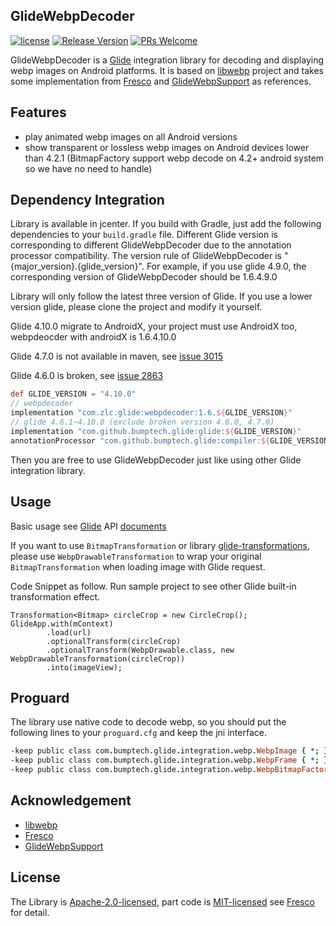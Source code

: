 ## GlideWebpDecoder

[![license](http://img.shields.io/badge/license-Apache2.0-brightgreen.svg?style=flat)](https://github.com/zjupure/GlideWebpDecoder/blob/master/LICENSE)
[![Release Version](https://img.shields.io/badge/release-1.6-red.svg)](https://github.com/zjupure/GlideWebpDecoder/releases)
[![PRs Welcome](https://img.shields.io/badge/PRs-welcome-brightgreen.svg)](https://github.com/zjupure/GlideWebpDecoder/pulls)

GlideWebpDecoder is a [Glide](https://github.com/bumptech/glide) integration library for decoding and displaying webp images on Android platforms. It is based on [libwebp](https://github.com/webmproject/libwebp) project and takes some implementation from [Fresco](https://github.com/facebook/fresco) and [GlideWebpSupport](https://github.com/roths/GlideWebpSupport) as references.

## Features

* play animated webp images on all Android versions
* show transparent or lossless webp images on Android devices lower than 4.2.1 (BitmapFactory support webp decode on 4.2+ android system so we have no need to handle)

## Dependency Integration

Library is available in jcenter. If you build with Gradle, just add the following dependencies to your `build.gradle` file.
Different Glide version is corresponding to different GlideWebpDecoder due to the annotation processor compatibility. The version rule of GlideWebpDecoder is "{major_version}.{glide_version}".
For example, if you use glide 4.9.0, the corresponding version of GlideWebpDecoder should be 1.6.4.9.0

Library will only follow the latest three version of Glide. If you use a lower version glide, please clone the project and modify it yourself.

Glide 4.10.0 migrate to AndroidX, your project must use AndroidX too, webpdeocder with androidX is 1.6.4.10.0

Glide 4.7.0 is not available in maven, see [issue 3015](https://github.com/bumptech/glide/issues/3015)

Glide 4.6.0 is broken, see [issue 2863](https://github.com/bumptech/glide/issues/2863)

```gradle
def GLIDE_VERSION = "4.10.0"
// webpdecoder
implementation "com.zlc.glide:webpdecoder:1.6.${GLIDE_VERSION}"
// glide 4.6.1~4.10.0 (exclude broken version 4.6.0, 4.7.0)
implementation "com.github.bumptech.glide:glide:${GLIDE_VERSION}"
annotationProcessor "com.github.bumptech.glide:compiler:${GLIDE_VERSION}"
```

Then you are free to use GlideWebpDecoder just like using other Glide integration library.

## Usage

Basic usage see [Glide](https://github.com/bumptech/glide) API [documents](https://bumptech.github.io/glide/)

If you want to use `BitmapTransformation` or library [glide-transformations](https://github.com/wasabeef/glide-transformations), please use `WebpDrawableTransformation` to wrap your original `BitmapTransformation` when loading image with Glide request.

Code Snippet as follow. Run sample project to see other Glide built-in transformation effect.

```
Transformation<Bitmap> circleCrop = new CircleCrop();
GlideApp.with(mContext)
        .load(url)
        .optionalTransform(circleCrop)
        .optionalTransform(WebpDrawable.class, new WebpDrawableTransformation(circleCrop))
        .into(imageView);
```

## Proguard

The library use native code to decode webp, so you should put the following lines to your `proguard.cfg` and keep the jni interface.

```pro
-keep public class com.bumptech.glide.integration.webp.WebpImage { *; }
-keep public class com.bumptech.glide.integration.webp.WebpFrame { *; }
-keep public class com.bumptech.glide.integration.webp.WebpBitmapFactory { *; }
```

## Acknowledgement

* [libwebp](https://github.com/webmproject/libwebp)
* [Fresco](https://github.com/facebook/fresco)
* [GlideWebpSupport](https://github.com/roths/GlideWebpSupport)

## License

The Library is [Apache-2.0-licensed](https://github.com/zjupure/GlideWebpDecoder/blob/master/LICENSE), part code is [MIT-licensed](https://github.com/facebook/fresco/blob/master/LICENSE) see [Fresco](https://github.com/facebook/fresco) for detail.

